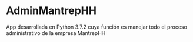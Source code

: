 # AdminMantrepHH
App desarrollada en Python 3.7.2 cuya función es manejar todo el proceso administrativo de la empresa MantrepHH
